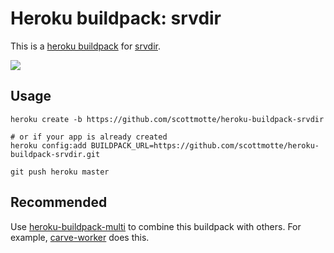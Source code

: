 # Heroku buildpack: srvdir

This is a [heroku buildpack](https://devcenter.heroku.com/articles/buildpacks) for [srvdir](http://srvdir.net).

![](https://raw.githubusercontent.com/scottmotte/heroku-buildpack-srvdir/master/heroku-buildpack-srvdir.jpg)

## Usage

```
heroku create -b https://github.com/scottmotte/heroku-buildpack-srvdir

# or if your app is already created
heroku config:add BUILDPACK_URL=https://github.com/scottmotte/heroku-buildpack-srvdir.git

git push heroku master
```

## Recommended

Use [heroku-buildpack-multi](https://github.com/ddollar/heroku-buildpack-multi) to combine this buildpack with others. For example, [carve-worker](http://github.com/scottmotte/carve-worker) does this.



